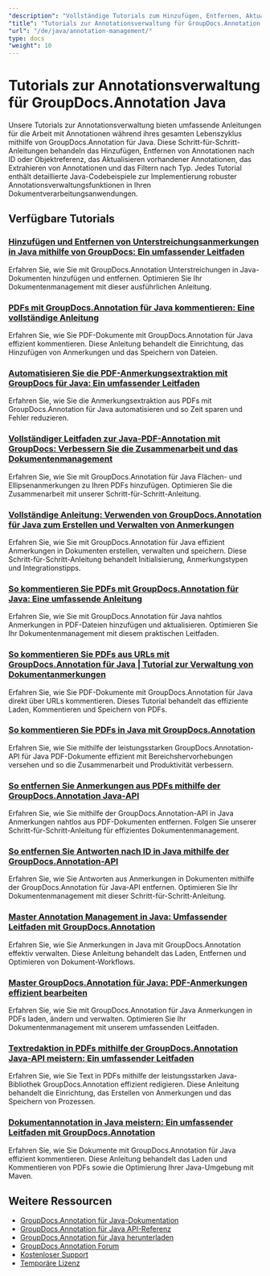 ```yaml
---
"description": "Vollständige Tutorials zum Hinzufügen, Entfernen, Aktualisieren und Verwalten von Anmerkungen in Dokumenten mit GroupDocs.Annotation für Java."
"title": "Tutorials zur Annotationsverwaltung für GroupDocs.Annotation Java"
"url": "/de/java/annotation-management/"
type: docs
"weight": 10
---
```


# Tutorials zur Annotationsverwaltung für GroupDocs.Annotation Java

Unsere Tutorials zur Annotationsverwaltung bieten umfassende Anleitungen für die Arbeit mit Annotationen während ihres gesamten Lebenszyklus mithilfe von GroupDocs.Annotation für Java. Diese Schritt-für-Schritt-Anleitungen behandeln das Hinzufügen, Entfernen von Annotationen nach ID oder Objektreferenz, das Aktualisieren vorhandener Annotationen, das Extrahieren von Annotationen und das Filtern nach Typ. Jedes Tutorial enthält detaillierte Java-Codebeispiele zur Implementierung robuster Annotationsverwaltungsfunktionen in Ihren Dokumentverarbeitungsanwendungen.

## Verfügbare Tutorials

### [Hinzufügen und Entfernen von Unterstreichungsanmerkungen in Java mithilfe von GroupDocs: Ein umfassender Leitfaden](./java-groupdocs-annotate-add-remove-underline/)
Erfahren Sie, wie Sie mit GroupDocs.Annotation Unterstreichungen in Java-Dokumenten hinzufügen und entfernen. Optimieren Sie Ihr Dokumentenmanagement mit dieser ausführlichen Anleitung.

### [PDFs mit GroupDocs.Annotation für Java kommentieren: Eine vollständige Anleitung](./annotate-pdfs-groupdocs-annotation-java-guide/)
Erfahren Sie, wie Sie PDF-Dokumente mit GroupDocs.Annotation für Java effizient kommentieren. Diese Anleitung behandelt die Einrichtung, das Hinzufügen von Anmerkungen und das Speichern von Dateien.

### [Automatisieren Sie die PDF-Anmerkungsextraktion mit GroupDocs für Java: Ein umfassender Leitfaden](./automate-pdf-annotation-extraction-groupdocs-java/)
Erfahren Sie, wie Sie die Anmerkungsextraktion aus PDFs mit GroupDocs.Annotation für Java automatisieren und so Zeit sparen und Fehler reduzieren.

### [Vollständiger Leitfaden zur Java-PDF-Annotation mit GroupDocs: Verbessern Sie die Zusammenarbeit und das Dokumentenmanagement](./java-pdf-annotation-groupdocs-guide/)
Erfahren Sie, wie Sie mit GroupDocs.Annotation für Java Flächen- und Ellipsenanmerkungen zu Ihren PDFs hinzufügen. Optimieren Sie die Zusammenarbeit mit unserer Schritt-für-Schritt-Anleitung.

### [Vollständige Anleitung: Verwenden von GroupDocs.Annotation für Java zum Erstellen und Verwalten von Anmerkungen](./annotations-groupdocs-annotation-java-tutorial/)
Erfahren Sie, wie Sie mit GroupDocs.Annotation für Java effizient Anmerkungen in Dokumenten erstellen, verwalten und speichern. Diese Schritt-für-Schritt-Anleitung behandelt Initialisierung, Anmerkungstypen und Integrationstipps.

### [So kommentieren Sie PDFs mit GroupDocs.Annotation für Java: Eine umfassende Anleitung](./annotate-pdfs-groupdocs-annotation-java/)
Erfahren Sie, wie Sie mit GroupDocs.Annotation für Java nahtlos Anmerkungen in PDF-Dateien hinzufügen und aktualisieren. Optimieren Sie Ihr Dokumentenmanagement mit diesem praktischen Leitfaden.

### [So kommentieren Sie PDFs aus URLs mit GroupDocs.Annotation für Java | Tutorial zur Verwaltung von Dokumentanmerkungen](./annotate-pdfs-from-urls-groupdocs-java/)
Erfahren Sie, wie Sie PDF-Dokumente mit GroupDocs.Annotation für Java direkt über URLs kommentieren. Dieses Tutorial behandelt das effiziente Laden, Kommentieren und Speichern von PDFs.

### [So kommentieren Sie PDFs in Java mit GroupDocs.Annotation](./java-pdf-annotation-groupdocs-java/)
Erfahren Sie, wie Sie mithilfe der leistungsstarken GroupDocs.Annotation-API für Java PDF-Dokumente effizient mit Bereichshervorhebungen versehen und so die Zusammenarbeit und Produktivität verbessern.

### [So entfernen Sie Anmerkungen aus PDFs mithilfe der GroupDocs.Annotation Java-API](./groupdocs-annotation-java-remove-pdf-annotations/)
Erfahren Sie, wie Sie mithilfe der GroupDocs.Annotation-API in Java Anmerkungen nahtlos aus PDF-Dokumenten entfernen. Folgen Sie unserer Schritt-für-Schritt-Anleitung für effizientes Dokumentenmanagement.

### [So entfernen Sie Antworten nach ID in Java mithilfe der GroupDocs.Annotation-API](./java-groupdocs-annotation-remove-replies-by-id/)
Erfahren Sie, wie Sie Antworten aus Anmerkungen in Dokumenten mithilfe der GroupDocs.Annotation für Java-API entfernen. Optimieren Sie Ihr Dokumentenmanagement mit dieser Schritt-für-Schritt-Anleitung.

### [Master Annotation Management in Java: Umfassender Leitfaden mit GroupDocs.Annotation](./groupdocs-annotation-java-manage-documents/)
Erfahren Sie, wie Sie Anmerkungen in Java mit GroupDocs.Annotation effektiv verwalten. Diese Anleitung behandelt das Laden, Entfernen und Optimieren von Dokument-Workflows.

### [Master GroupDocs.Annotation für Java: PDF-Anmerkungen effizient bearbeiten](./groupdocs-annotation-java-modify-pdf-annotations/)
Erfahren Sie, wie Sie mit GroupDocs.Annotation für Java Anmerkungen in PDFs laden, ändern und verwalten. Optimieren Sie Ihr Dokumentenmanagement mit unserem umfassenden Leitfaden.

### [Textredaktion in PDFs mithilfe der GroupDocs.Annotation Java-API meistern: Ein umfassender Leitfaden](./groupdocs-annotation-java-text-redaction-tutorial/)
Erfahren Sie, wie Sie Text in PDFs mithilfe der leistungsstarken Java-Bibliothek GroupDocs.Annotation effizient redigieren. Diese Anleitung behandelt die Einrichtung, das Erstellen von Anmerkungen und das Speichern von Prozessen.

### [Dokumentannotation in Java meistern: Ein umfassender Leitfaden mit GroupDocs.Annotation](./mastering-document-annotation-groupdocs-java/)
Erfahren Sie, wie Sie Dokumente mit GroupDocs.Annotation für Java effizient kommentieren. Diese Anleitung behandelt das Laden und Kommentieren von PDFs sowie die Optimierung Ihrer Java-Umgebung mit Maven.

## Weitere Ressourcen

- [GroupDocs.Annotation für Java-Dokumentation](https://docs.groupdocs.com/annotation/java/)
- [GroupDocs.Annotation für Java API-Referenz](https://reference.groupdocs.com/annotation/java/)
- [GroupDocs.Annotation für Java herunterladen](https://releases.groupdocs.com/annotation/java/)
- [GroupDocs.Annotation Forum](https://forum.groupdocs.com/c/annotation)
- [Kostenloser Support](https://forum.groupdocs.com/)
- [Temporäre Lizenz](https://purchase.groupdocs.com/temporary-license/)